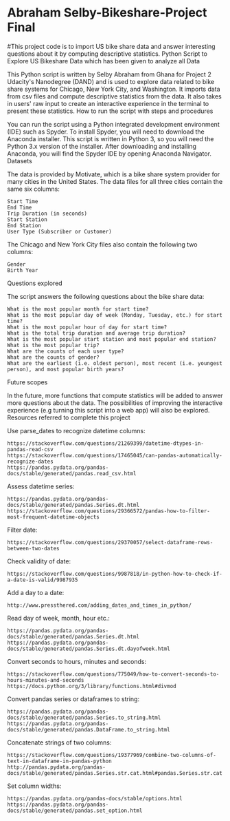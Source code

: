 # Abraham Selby-Bikeshare-Project Final 
#This project code is to import US bike share data and answer interesting questions about it by computing descriptive statistics.
Python Script to Explore US Bikeshare Data which has been given to analyze all Data

This Python script is written by Selby Abraham from Ghana for Project 2 Udacity's  Nanodegree (DAND) and is used to explore data related to bike share systems for Chicago, New York City, and Washington. It imports data from csv files and compute descriptive statistics from the data. It also takes in users' raw input to create an interactive experience in the terminal to present these statistics.
How to run the script with steps and procedures

You can run the script using a Python integrated development environment (IDE) such as Spyder. To install Spyder, you will need to download the Anaconda installer. This script is written in Python 3, so you will need the Python 3.x version of the installer. After downloading and installing Anaconda, you will find the Spyder IDE by opening Anaconda Navigator.
Datasets

The data is provided by Motivate, which is a bike share system provider for many cities in the United States. The data files for all three cities contain the same six columns:

    Start Time 
    End Time
    Trip Duration (in seconds)
    Start Station
    End Station
    User Type (Subscriber or Customer)

The Chicago and New York City files also contain the following two columns:

    Gender
    Birth Year

Questions explored

The script answers the following questions about the bike share data:

    What is the most popular month for start time?
    What is the most popular day of week (Monday, Tuesday, etc.) for start time?
    What is the most popular hour of day for start time?
    What is the total trip duration and average trip duration?
    What is the most popular start station and most popular end station?
    What is the most popular trip?
    What are the counts of each user type?
    What are the counts of gender?
    What are the earliest (i.e. oldest person), most recent (i.e. youngest person), and most popular birth years?

Future scopes

In the future, more functions that compute statistics will be added to answer more questions about the data. The possibilities of improving the interactive experience (e.g turning this script into a web app) will also be explored.
Resources referred to complete this project

Use parse_dates to recognize datetime columns:

    https://stackoverflow.com/questions/21269399/datetime-dtypes-in-pandas-read-csv
    https://stackoverflow.com/questions/17465045/can-pandas-automatically-recognize-dates
    https://pandas.pydata.org/pandas-docs/stable/generated/pandas.read_csv.html

Assess datetime series:

    https://pandas.pydata.org/pandas-docs/stable/generated/pandas.Series.dt.html
    https://stackoverflow.com/questions/29366572/pandas-how-to-filter-most-frequent-datetime-objects

Filter date:

    https://stackoverflow.com/questions/29370057/select-dataframe-rows-between-two-dates

Check validity of date:

    https://stackoverflow.com/questions/9987818/in-python-how-to-check-if-a-date-is-valid/9987935

Add a day to a date:

    http://www.pressthered.com/adding_dates_and_times_in_python/

Read day of week, month, hour etc.:

    https://pandas.pydata.org/pandas-docs/stable/generated/pandas.Series.dt.html
    https://pandas.pydata.org/pandas-docs/stable/generated/pandas.Series.dt.dayofweek.html

Convert seconds to hours, minutes and seconds:

    https://stackoverflow.com/questions/775049/how-to-convert-seconds-to-hours-minutes-and-seconds
    https://docs.python.org/3/library/functions.html#divmod

Convert pandas series or dataframes to string:

    https://pandas.pydata.org/pandas-docs/stable/generated/pandas.Series.to_string.html
    https://pandas.pydata.org/pandas-docs/stable/generated/pandas.DataFrame.to_string.html

Concatenate strings of two columns:

    https://stackoverflow.com/questions/19377969/combine-two-columns-of-text-in-dataframe-in-pandas-python
    http://pandas.pydata.org/pandas-docs/stable/generated/pandas.Series.str.cat.html#pandas.Series.str.cat

Set column widths:

    https://pandas.pydata.org/pandas-docs/stable/options.html
    https://pandas.pydata.org/pandas-docs/stable/generated/pandas.set_option.html

